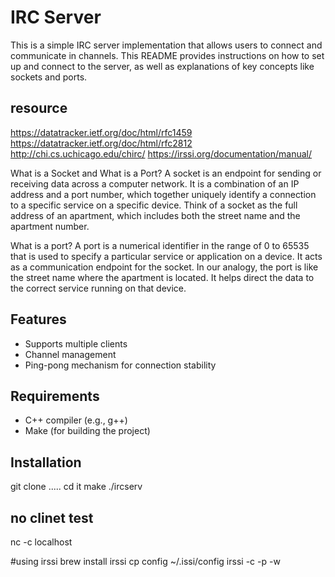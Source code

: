 # IRC Server

This is a simple IRC server implementation that allows users to connect and communicate in channels. This README provides instructions on how to set up and connect to the server, as well as explanations of key concepts like sockets and ports.

## resource
https://datatracker.ietf.org/doc/html/rfc1459
https://datatracker.ietf.org/doc/html/rfc2812
http://chi.cs.uchicago.edu/chirc/
https://irssi.org/documentation/manual/

What is a Socket and What is a Port?
A socket is an endpoint for sending or receiving data across a computer network. It is a combination of an IP address and a port number, which together uniquely identify a connection to a specific service on a specific device. Think of a socket as the full address of an apartment, which includes both the street name and the apartment number.

What is a port?
A port is a numerical identifier in the range of 0 to 65535 that is used to specify a particular service or application on a device. It acts as a communication endpoint for the socket. In our analogy, the port is like the street name where the apartment is located. It helps direct the data to the correct service running on that device.


## Features

- Supports multiple clients
- Channel management
- Ping-pong mechanism for connection stability

## Requirements

- C++ compiler (e.g., g++)
- Make (for building the project)

## Installation
git clone .....
cd it
make
./ircserv <port> <pass>

## no clinet test
nc -c localhost <port>


#using irssi
brew install irssi
cp config ~/.issi/config
irssi -c <host> -p <port> -w <pass>